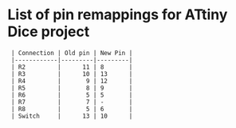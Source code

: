 # List of pin remappings for ATtiny Dice project

     | Connection | Old pin | New Pin |
     |------------|---------|---------|
     | R2         |      11 | 8       |
     | R3         |      10 | 13      |
     | R4         |       9 | 12      |
     | R5         |       8 | 9       |
     | R6         |       5 | 5       |
     | R7         |       7 | -       |
     | R8         |       5 | 6       |
     | Switch     |      13 | 10      |
